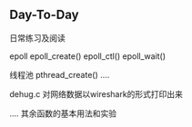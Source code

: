 ## Day-To-Day
日常练习及阅读

epoll
	epoll_create()
	epoll_ctl()
	epoll_wait()

线程池
	pthread_create()
	....

dehug.c
	对网络数据以wireshark的形式打印出来

.... 其余函数的基本用法和实验
